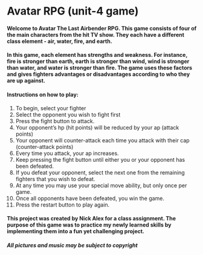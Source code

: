 # Avatar RPG (unit-4 game)

#### Welcome to Avatar The Last Airbender RPG. This game consists of four of the main characters from the hit TV show. They each have a different class element - air, water, fire, and earth. 

#### In this game, each element has strengths and weakness. For instance, fire is stronger than earth, earth is stronger than wind, wind is stronger than water, and water is stronger than fire. The game uses these factors and gives fighters advantages or disadvantages according to who they are up against.

#### Instructions on how to play:

1. To begin, select your fighter
1. Select the opponent you wish to fight first
1. Press the fight button to attack.
1. Your opponent’s hp (hit points) will be reduced by your ap (attack points)
1. Your opponent will counter-attack each time you attack with their cap (counter-attack points)
1. Every time you attack, your ap increases.
1. Keep pressing the fight button until either you or your opponent has been defeated.
1. If you defeat your opponent, select the next one from the remaining fighters that you wish to defeat.
1. At any time you may use your special move ability, but only once per game.
1. Once all opponents have been defeated, you win the game.
1. Press the restart button to play again.

#### This project was created by Nick Alex for a class assignment. The purpose of this game was to practice my newly learned skills by implementing them into a fun yet challenging project.

##### All pictures and music may be subject to copyright